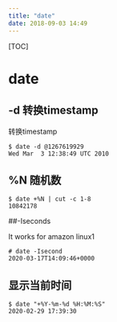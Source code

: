 ```yaml
---
title: "date"
date: 2018-09-03 14:49
---
```


[TOC]

# date 



## -d  转换timestamp 

转换timestamp 

```
$ date -d @1267619929
Wed Mar  3 12:38:49 UTC 2010
```



## %N 随机数

```
$ date +%N | cut -c 1-8
10842178
```



##-Iseconds

It works for amazon linux1 

```
# date -Isecond
2020-03-17T14:09:46+0000
```

## 

## 显示当前时间

```
$ date "+%Y-%m-%d %H:%M:%S"
2020-02-29 17:39:30
```

